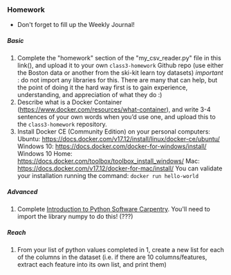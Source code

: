 ### Homework
* Don't forget to fill up the Weekly Journal! 

##### Basic
1. Complete the "homework" section of the "my_csv_reader.py" file in this link(), and upload it to your own `class3-homework` Github repo (use either the Boston data or another from the ski-kit learn toy datasets)
*important* : do not import any libraries for this. There are many that can help, but the point of doing it the hard way first is to gain experience, understanding, and appreciation of what they do :)
2. Describe what is a Docker Container (https://www.docker.com/resources/what-container), and write 3-4 sentences of your own words when you’d use one, and upload this to the `class3-homework` repository.
3. Install Docker CE (Community Edition) on your personal computers:
Ubuntu: https://docs.docker.com/v17.12/install/linux/docker-ce/ubuntu/ 
Windows 10: https://docs.docker.com/docker-for-windows/install/
Windows 10 Home: https://docs.docker.com/toolbox/toolbox_install_windows/
Mac: https://docs.docker.com/v17.12/docker-for-mac/install/
You can validate your installation running the command: `docker run hello-world`

##### Advanced
1. Complete [Introduction to Python Software Carpentry](http://swcarpentry.github.io/python-novice-inflammation/). You'll need to import the library numpy to do this! (???)
  
##### Reach
1. From your list of python values completed in 1, create a new list for each of the columns in the dataset (i.e. if there are 10 columns/features, extract each feature into its own list, and print them)

